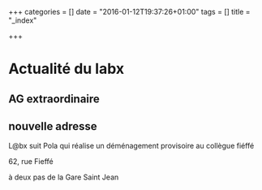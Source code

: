 +++
categories = [] 
date = "2016-01-12T19:37:26+01:00"
tags = [] 
title = "_index"

+++

# Actualité du labx

## AG extraordinaire

## nouvelle adresse
L@bx suit Pola qui réalise un déménagement provisoire au collègue fiéffé 

62, rue Fieffé 

à deux pas de la Gare Saint Jean

